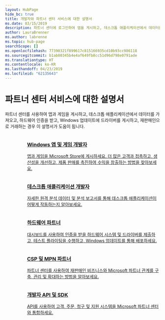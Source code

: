 ```yaml
---
layout: HubPage
hide_bc: true
title: 개발자와 파트너 센터 서비스에 대한 설명서
ms.date: 03/15/2019
description: 파트너 센터에 로그인하여 앱을 게시하고, 데스크톱 애플리케이션에서 데이터를 가져오고, 하드웨어 인증을 받고, Windows 업데이트에 드라이버를 게시하고, 재판매인으로 거래하는 경우 이 설명서가 도움이 됩니다.
author: LauraBrenner
ms.author: labrenne
ms.topic: hub-page
searchScope: []
ms.openlocfilehash: 77390321f899617c815166935cd10b93cc986118
ms.sourcegitcommit: b1ab80345b4e4af649fb8cc51d96d798e0791ade
ms.translationtype: HT
ms.contentlocale: ko-KR
ms.lasthandoff: 04/23/2019
ms.locfileid: "62135643"
---
```

<div id="main" class="v2">
    <div class="container">
        <h1>파트너 센터 서비스에 대한 설명서</h1>
        <p>파트너 센터를 사용하여 앱과 게임을 게시하고, 데스크톱 애플리케이션에서 데이터를 가져오고, 하드웨어 인증을 받고, Windows 업데이트에 드라이버를 게시하고, 재판매인으로 거래하는 경우 이 설명서가 도움이 됩니다.</p>
        <ul class="pivots" style="list-style:none;margin:0;">
            <li>
                <a href="#products"></a>
                <ul id="products" style="list-style:none;margin:0;">
                    <li>
                        <a href="#products1"></a>
                        <ul id="products1" class="cardsC cols cols3" style="list-style:none;margin:0;">
                            <li>
                                <a href="https://docs.microsoft.com/windows/uwp/publish/">
                                    <div class="cardSize">
                                        <div class="cardPadding">
                                            <div class="card">
                                                <div class="cardImageOuter">
                                                    <div class="cardImage bgdAccent1">
                                                        <img alt="" src="https://docs.microsoft.com/media/hubs/windows/win_hardware-dev-2.svg" data-linktype="external">
                                                    </div>
                                                </div>
                                                <div class="cardText">
                                                    <h3>Windows 앱 및 게임 개발자</h3>
                                                    <p>앱과 게임을 Microsoft Store에 게시하세요. 더 많은 고객과 접촉하고, 생산성을 개선하고, 제품 판매를 촉진하여 수익을 창출하는 방법을 찾아보세요.</p>
                                                </div>
                                            </div>
                                        </div>
                                    </div>
                                </a>
                            </li>
                            <li>
                                <a href="https://msdn.microsoft.com/library/windows/desktop/mt826504(v=vs.85).aspx">
                                    <div class="cardSize">
                                        <div class="cardPadding">
                                            <div class="card">
                                                <div class="cardImageOuter">
                                                    <div class="cardImage bgdAccent1">
                                                        <img alt="" src="https://docs.microsoft.com/media/illustrations/sql-analytics-service.svg" data-linktype="external">
                                                    </div>
                                                </div>
                                                <div class="cardText">
                                                    <h3>데스크톱 애플리케이션 개발자</h3>
                                                    <p>자세한 원격 분석 데이터 및 분석 보고서를 통해 데스크톱 애플리케이션이 어떻게 작동하는지 알아보세요.</p>
                                                </div>
                                            </div>
                                        </div>
                                    </div>
                                </a>
                            </li>
                            <li>
                                <a href="https://docs.microsoft.com/windows-hardware/drivers/dashboard/">
                                    <div class="cardSize">
                                        <div class="cardPadding">
                                            <div class="card">
                                                <div class="cardImageOuter">
                                                    <div class="cardImage bgdAccent1">
                                                        <img alt="" src="https://docs.microsoft.com/media/hubs/systemcenter/system-center-configuration.svg" data-linktype="external">
                                                    </div>
                                                </div>
                                                <div class="cardText">
                                                    <h3>하드웨어 파트너</h3>
                                                    <p>대시보드를 사용하여 인증을 받을 하드웨어 시스템 및 드라이버를 제출하고, 테스트 플라이팅을 수행하고, Windows 업데이트를 통해 배포하세요.</p>
                                                </div>
                                            </div>
                                        </div>
                                    </div>
                                </a>
                            </li>
                            <li>
                                <a href="/partner-center/">
                                    <div class="cardSize">
                                        <div class="cardPadding">
                                            <div class="card">
                                                <div class="cardImageOuter">
                                                    <div class="cardImage bgdAccent1">
                                                        <img alt="" src="https://docs.microsoft.com/media/hubs/ems/ems_device-app-mgmt-1.svg" data-linktype="external">
                                                    </div>
                                                </div>
                                                <div class="cardText">
                                                    <h3>CSP 및 MPN 파트너</h3>
                                                    <p>파트너 센터를 사용하여 재판매인 비즈니스와 Microsoft 파트너 관계를 구축, 관리 및 확대하는 방법을 알아보세요.</p>
                                                </div>
                                            </div>
                                        </div>
                                    </div>
                                </a>
                            </li>
                            <li>
                                <a href="/partner-center/develop/">
                                    <div class="cardSize">
                                        <div class="cardPadding">
                                            <div class="card">
                                                <div class="cardImageOuter">
                                                    <div class="cardImage bgdAccent1">
                                                        <img alt="" src="https://docs.microsoft.com/azure/media/index/azure_fundamentals.svg" data-linktype="external">
                                                    </div>
                                                </div>
                                                <div class="cardText">
                                                    <h3>개발자 API 및 SDK</h3>
                                                    <p>API를 사용하여 고객, 주문, 청구 및 지원 시스템을 Microsoft 파트너 센터와 통합하세요.</p>
                                                </div>
                                            </div>
                                        </div>
                                    </div>
                                </a>
                            </li>
                        </ul>
                    </li>
                </ul>
            </li>
        </ul>
    </div>
</div>